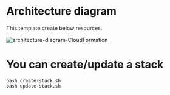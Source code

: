 # Architecture diagram

This template create below resources.

![architecture-diagram-CloudFormation](https://user-images.githubusercontent.com/7911481/81834982-aaaa6b00-957c-11ea-8d08-3a82cbcfde9c.png)

# You can create/update a stack

```
bash create-stack.sh
bash update-stack.sh
```
